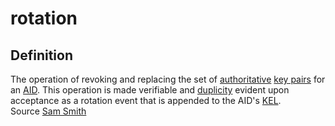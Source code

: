 # rotation
## Definition
The operation of revoking and replacing the set of [authoritative](authoritative) [key pairs](key-pair) for an [AID](AID). This operation is made verifiable and [duplicity](duplicity) evident upon acceptance as a rotation event that is appended to the AID's [KEL](KEL).  
Source [Sam Smith](https://github.com/WebOfTrust/ietf-keri/blob/main/draft-ssmith-keri.md#basic-terminology)